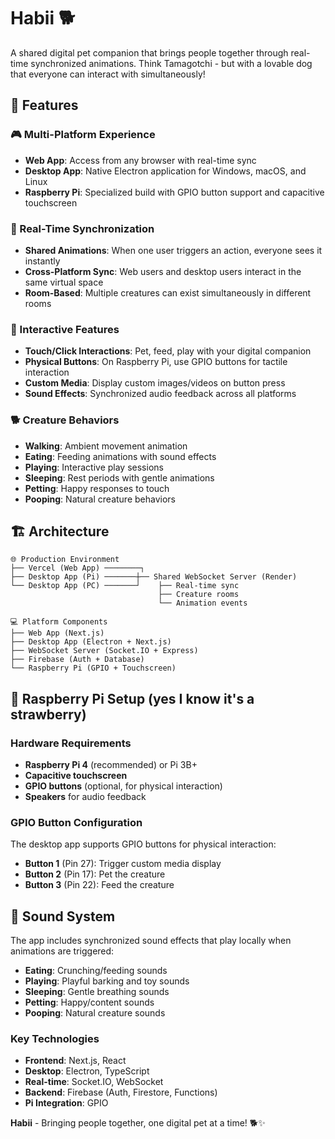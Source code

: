 # Habii 🐕

A shared digital pet companion that brings people together through real-time synchronized animations. Think Tamagotchi - but with a lovable dog that everyone can interact with simultaneously!

## 🌟 Features

### 🎮 Multi-Platform Experience

- **Web App**: Access from any browser with real-time sync
- **Desktop App**: Native Electron application for Windows, macOS, and Linux
- **Raspberry Pi**: Specialized build with GPIO button support and capacitive touchscreen

### 🔄 Real-Time Synchronization

- **Shared Animations**: When one user triggers an action, everyone sees it instantly
- **Cross-Platform Sync**: Web users and desktop users interact in the same virtual space
- **Room-Based**: Multiple creatures can exist simultaneously in different rooms

### 🎯 Interactive Features

- **Touch/Click Interactions**: Pet, feed, play with your digital companion
- **Physical Buttons**: On Raspberry Pi, use GPIO buttons for tactile interaction
- **Custom Media**: Display custom images/videos on button press
- **Sound Effects**: Synchronized audio feedback across all platforms

### 🐕 Creature Behaviors

- **Walking**: Ambient movement animation
- **Eating**: Feeding animations with sound effects
- **Playing**: Interactive play sessions
- **Sleeping**: Rest periods with gentle animations
- **Petting**: Happy responses to touch
- **Pooping**: Natural creature behaviors

## 🏗️ Architecture

```
🌐 Production Environment
├── Vercel (Web App) ────────┐
├── Desktop App (Pi) ───────┼── Shared WebSocket Server (Render)
└── Desktop App (PC) ───────┘    ├── Real-time sync
                                 ├── Creature rooms
                                 └── Animation events

💻 Platform Components
├── Web App (Next.js)
├── Desktop App (Electron + Next.js)
├── WebSocket Server (Socket.IO + Express)
├── Firebase (Auth + Database)
└── Raspberry Pi (GPIO + Touchscreen)
```

## 🍓 Raspberry Pi Setup (yes I know it's a strawberry)

### Hardware Requirements

- **Raspberry Pi 4** (recommended) or Pi 3B+
- **Capacitive touchscreen**
- **GPIO buttons** (optional, for physical interaction)
- **Speakers** for audio feedback

### GPIO Button Configuration

The desktop app supports GPIO buttons for physical interaction:

- **Button 1** (Pin 27): Trigger custom media display
- **Button 2** (Pin 17): Pet the creature
- **Button 3** (Pin 22): Feed the creature

## 🎵 Sound System

The app includes synchronized sound effects that play locally when animations are triggered:

- **Eating**: Crunching/feeding sounds
- **Playing**: Playful barking and toy sounds
- **Sleeping**: Gentle breathing sounds
- **Petting**: Happy/content sounds
- **Pooping**: Natural creature sounds

### Key Technologies

- **Frontend**: Next.js, React
- **Desktop**: Electron, TypeScript
- **Real-time**: Socket.IO, WebSocket
- **Backend**: Firebase (Auth, Firestore, Functions)
- **Pi Integration**: GPIO

**Habii** - Bringing people together, one digital pet at a time! 🐕✨
